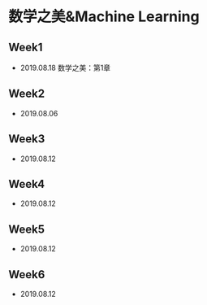 # 数学之美&Machine Learning

## Week1

- 2019.08.18 数学之美：第1章


## Week2

- 2019.08.06


## Week3

- 2019.08.12


## Week4

- 2019.08.12

## Week5

- 2019.08.12


## Week6

- 2019.08.12

